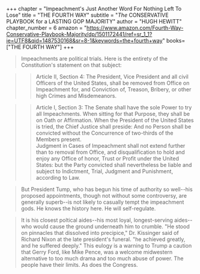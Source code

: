 +++
chapter = "Impeachment's Just Another Word For Nothing Left To Lose"
title = "THE FOURTH WAY"
subtitle = "_The_ CONSERVATIVE PLAYBOOK for a LASTING GOP MAJORITY"
author = "HUGH HEWITT"
chapter_number = 6
amazon = "https://www.amazon.com/Fourth-Way-Conservative-Playbook-Majority/dp/1501172441/ref=sr_1_1?ie=UTF8&qid=1487530168&sr=8-1&keywords=the+fourth+way"
books=["THE FOURTH WAY"]
+++

> Impeachments are political trials. Here is the entirety of the Constitution's statement on that subject:

>> Article II, Section 4: The President, Vice President and all civil Officers of the United States, shall be removed from Office on Impeachment for, and Conviction of, Treason, Bribery, or other high Crimes and Misdemeanors.

>> Article I, Section 3: The Senate shall have the sole Power to try all Impeachments. When sitting for that Purpose, they shall be on Oath or Affirmation. When the President of the United States is tried, the Chief Justice shall preside: And no Person shall be convicted without the Concurrence of two-thirds of the Members present.  
> Judgment in Cases of Impeachment shall not extend further than to removal from Office, and disqualification to hold and enjoy any Office of honor, Trust or Profit under the United States: but the Party convicted shall nevertheless be liable and subject to Indictment, Trial, Judgment and Punishment, according to Law.

> But President Tump, who has begun his time of authority so well--his proposed appointments, though not without some controversy, are generally superb--is not likely to casually tempt the impeachment gods. He knows the history here. He will self-regulate.

> It is his closest poltical aides--his most loyal, longest-serving aides--who would cause the ground underneath him to crumble. "He stood on pinnacles that dissolved into precipice," Dr. Kissinger said of Richard Nixon at the late president's funeral. "he achieved greatly, and he suffered deeply." This eulogy is a warning to Trump a caution that Gerry Ford, like Mike Pence, was a welcome midwestern alternative to too much drama and too much abuse of power. The people have their limits. As does the Congress.
